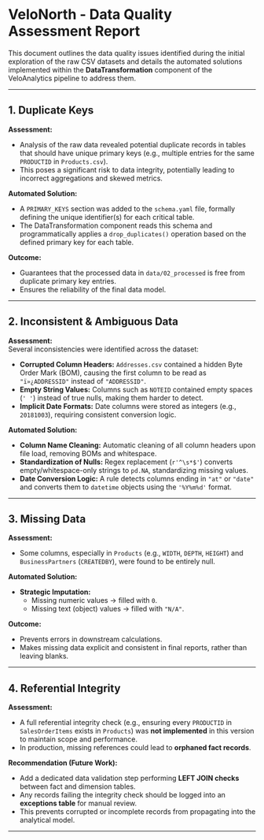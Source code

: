 # VeloNorth - Data Quality Assessment Report

This document outlines the data quality issues identified during the initial exploration of the raw CSV datasets and details the automated solutions implemented within the **DataTransformation** component of the VeloAnalytics pipeline to address them.

---

## 1. Duplicate Keys

**Assessment:**  
- Analysis of the raw data revealed potential duplicate records in tables that should have unique primary keys (e.g., multiple entries for the same `PRODUCTID` in `Products.csv`).  
- This poses a significant risk to data integrity, potentially leading to incorrect aggregations and skewed metrics.  

**Automated Solution:**  
- A `PRIMARY_KEYS` section was added to the `schema.yaml` file, formally defining the unique identifier(s) for each critical table.  
- The DataTransformation component reads this schema and programmatically applies a `drop_duplicates()` operation based on the defined primary key for each table.  

**Outcome:**  
- Guarantees that the processed data in `data/02_processed` is free from duplicate primary key entries.  
- Ensures the reliability of the final data model.  

---

## 2. Inconsistent & Ambiguous Data

**Assessment:**  
Several inconsistencies were identified across the dataset:  
- **Corrupted Column Headers:** `Addresses.csv` contained a hidden Byte Order Mark (BOM), causing the first column to be read as `"ï»¿ADDRESSID"` instead of `"ADDRESSID"`.  
- **Empty String Values:** Columns such as `NOTEID` contained empty spaces (`' '`) instead of true nulls, making them harder to detect.  
- **Implicit Date Formats:** Date columns were stored as integers (e.g., `20181003`), requiring consistent conversion logic.  

**Automated Solution:**  
- **Column Name Cleaning:** Automatic cleaning of all column headers upon file load, removing BOMs and whitespace.  
- **Standardization of Nulls:** Regex replacement (`r'^\s*$'`) converts empty/whitespace-only strings to `pd.NA`, standardizing missing values.  
- **Date Conversion Logic:** A rule detects columns ending in `"at"` or `"date"` and converts them to `datetime` objects using the `'%Y%m%d'` format.  

---

## 3. Missing Data

**Assessment:**  
- Some columns, especially in `Products` (e.g., `WIDTH`, `DEPTH`, `HEIGHT`) and `BusinessPartners` (`CREATEDBY`), were found to be entirely null.  

**Automated Solution:**  
- **Strategic Imputation:**  
  - Missing numeric values → filled with `0`.  
  - Missing text (object) values → filled with `"N/A"`.  

**Outcome:**  
- Prevents errors in downstream calculations.  
- Makes missing data explicit and consistent in final reports, rather than leaving blanks.  

---

## 4. Referential Integrity

**Assessment:**  
- A full referential integrity check (e.g., ensuring every `PRODUCTID` in `SalesOrderItems` exists in `Products`) was **not implemented** in this version to maintain scope and performance.  
- In production, missing references could lead to **orphaned fact records**.  

**Recommendation (Future Work):**  
- Add a dedicated data validation step performing **LEFT JOIN checks** between fact and dimension tables.  
- Any records failing the integrity check should be logged into an **exceptions table** for manual review.  
- This prevents corrupted or incomplete records from propagating into the analytical model.  

---
